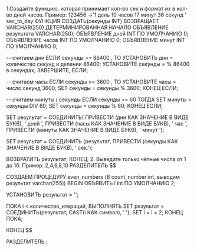 1.Создайте функцию, которая принимает кол-во сек и формат их в кол-во дней часов. Пример: 123456 ->'1 день 10 часов 17 минут 36 секунд '
sec_to_day ФУНКЦИЯ СОЗДАТЬ(секунды INT) 
ВОЗВРАЩАЕТ VARCHAR(250)
ДЕТЕРМИНИРОВАННАЯ
НАЧАЛО
 ОБЪЯВЛЕНИЕ результата VARCHAR(250);
 ОБЪЯВЛЕНИЕ дней INT ПО УМОЛЧАНИЮ 0;
 ОБЪЯВЛЕНИЕ часов INT ПО УМОЛЧАНИЮ 0;
 ОБЪЯВЛЕНИЕ минут INT ПО УМОЛЧАНИЮ 0;

 -- считаем дни
 ЕСЛИ секунды >= 86400 , ТО
 УСТАНОВИТЬ дни = количество секунд в делении 86400;
 УСТАНОВИТЕ секунды = % 86400 в секундах;
 ЗАВЕРШИТЕ, ЕСЛИ;

 -- считаем часы
 ЕСЛИ секунды >= 3600 , ТО
 УСТАНОВИТЕ часы = число секунд 3600;
 SET секунды = секунды % 3600; 
 КОНЕЦ ЕСЛИ;

 -- считаем минуты / секунды
 ЕСЛИ секунды >= 60 ТОГДА
 SET минуты = секунды DIV 60;
 SET секунды = секунды % 60;
 КОНЕЦ ЕСЛИ;
 
 SET результат = СОЕДИНИТЬ(
 ПРИВЕСТИ (дни КАК ЗНАЧЕНИЕ В ВИДЕ БУКВ), ' дней ',
 ПРИВЕСТИ (часы КАК ЗНАЧЕНИЕ В ВИДЕ БУКВ), ' час ',
 ПРИВЕСТИ (минуты КАК ЗНАЧЕНИЕ В ВИДЕ БУКВ), ' минут ');

 SET результат = СОЕДИНИТЬ (результат, ПРИВЕСТИ (секунды КАК ЗНАЧЕНИЕ В ВИДЕ БУКВ), ' сек.');
 
 ВОЗВРАТИТЬ результат;
 КОНЕЦ;
2. Выведите только чётные числа от 1 до 10. Пример: 2,4,6,8,10
РАЗДЕЛИТЕЛЬ $$ 

СОЗДАЕМ ПРОЦЕДУРУ even_numbers (В count_number int, выводим результат varchar(255))
BEGIN
 ОБЪЯВИТЬ i int ПО УМОЛЧАНИЮ 2;

 УСТАНОВИТЬ результат = '';

 ПОКА i < количество_итераций, ВЫПОЛНЯТЬ
 SET результат = СОЕДИНИТЬ(результат, CAST(i КАК символ), ' '); 
  SET i = i + 2;
  КОНЕЦ ПОКА;

  КОНЕЦ
 $$

 РАЗДЕЛИТЕЛЬ ;
